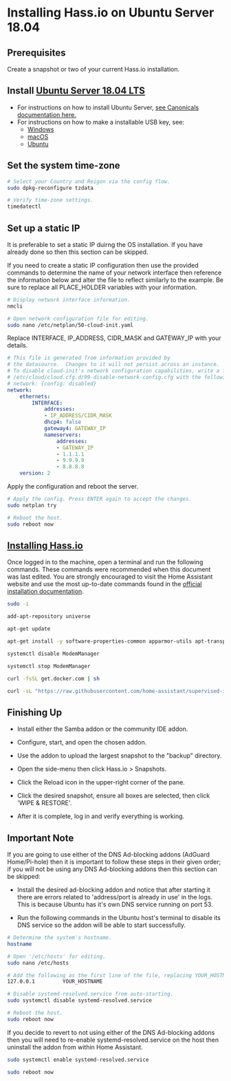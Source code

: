 # Installing Hass.io on Ubuntu Server 18.04

## Prerequisites

Create a snapshot or two of your current Hass.io installation.

## Install [Ubuntu Server 18.04 LTS](https://www.ubuntu.com/download/server)

* For instructions on how to install Ubuntu Server, [see Canonicals documentation here.](https://tutorials.ubuntu.com/tutorial/tutorial-install-ubuntu-server#0)
* For instructions on how to make a installable USB key, see:
  * [Windows](https://tutorials.ubuntu.com/tutorial/tutorial-create-a-usb-stick-on-windows#0)
  * [macOS](https://tutorials.ubuntu.com/tutorial/tutorial-create-a-usb-stick-on-macos#0)
  * [Ubuntu](https://tutorials.ubuntu.com/tutorial/tutorial-create-a-usb-stick-on-ubuntu#0)

## Set the system time-zone

```bash
# Select your Country and Reigon via the config flow.
sudo dpkg-reconfigure tzdata

# Verify time-zone settings.
timedatectl

```

## Set up a static IP

It is preferable to set a static IP duirng the OS installation. If you have already done so then this section can be skipped.

If you need to create a static IP configuration then use the provided commands to determine the name of your network interface then reference the information below and alter the file to reflect similarly to the example. Be sure to replace all PLACE_HOLDER variables with your information.

```bash
# Display network interface information.
nmcli

# Open network configuration file for editing.
sudo nano /etc/netplan/50-cloud-init.yaml

```

Replace INTERFACE, IP_ADDRESS, CIDR_MASK and GATEWAY_IP with your details.

```yaml
# This file is generated from information provided by
# the datasource.  Changes to it will not persist across an instance.
# To disable cloud-init's network configuration capabilities, write a file
# /etc/cloud/cloud.cfg.d/99-disable-network-config.cfg with the following:
# network: {config: disabled}
network:
    ethernets:
        INTERFACE:
            addresses:
            - IP_ADDRESS/CIDR_MASK
            dhcp4: false
            gateway4: GATEWAY_IP
            nameservers:
                addresses:
                - GATEWAY_IP
                - 1.1.1.1
                - 9.9.9.9
                - 8.8.8.8
    version: 2

```

Apply the configuration and reboot the server.

```bash
# Apply the config. Press ENTER again to accept the changes.
sudo netplan try

# Reboot the host.
sudo reboot now
```

## [Installing Hass.io](https://www.home-assistant.io/hassio/installation/#alternative-install-on-generic-linux-server)

Once logged in to the machine, open a terminal and run the following commands. These commands were recommended when this document was last edited. You are strongly encouraged to visit the Home Assistant website and use the most up-to-date commands found in the [official installation documentation](https://www.home-assistant.io/hassio/installation/#preparation).

```bash
sudo -i

add-apt-repository universe

apt-get update

apt-get install -y software-properties-common apparmor-utils apt-transport-https avahi-daemon ca-certificates curl dbus jq network-manager socat

systemctl disable ModemManager

systemctl stop ModemManager

curl -fsSL get.docker.com | sh

curl -sL "https://raw.githubusercontent.com/home-assistant/supervised-installer/master/installer.sh" | bash -s
```

## Finishing Up

* Install either the Samba addon or the community IDE addon.

* Configure, start, and open the chosen addon.

* Use the addon to upload the largest snapshot to the "backup" directory.

* Open the side-menu then click Hass.io > Snapshots.

* Click the Reload icon in the upper-right corner of the pane.

* Click the desired snapshot, ensure all boxes are selected, then click 'WIPE & RESTORE'.

* After it is complete, log in and verify everything is working.

## Important Note

If you are going to use either of the DNS Ad-blocking addons (AdGuard Home/Pi-hole) then it is important to follow these steps in their given order; if you will not be using any DNS Ad-blocking addons then this section can be skipped:

* Install the desired ad-blocking addon and notice that after starting it there are errors related to 'address/port is already in use' in the logs. This is because Ubuntu has it's own DNS service running on port 53.

* Run the following commands in the Ubuntu host's terminal to disable its DNS service so the addon will be able to start successfully.  

```bash
# Determine the system's hostname.
hostname

# Open '/etc/hosts' for editing.
sudo nano /etc/hosts

# Add the following as the first line of the file, replacing YOUR_HOSTNAME with your system's hostname.
127.0.0.1         YOUR_HOSTNAME

# Disable systemd-resolved.service from auto-starting.
sudo systemctl disable systemd-resolved.service

# Reboot the host.
sudo reboot now
```

If you decide to revert to not using either of the DNS Ad-blocking addons then you will need to re-enable systemd-resolved.service on the host then uninstall the addon from within Home Assistant.

```bash
sudo systemctl enable systemd-resolved.service

sudo reboot now
```
